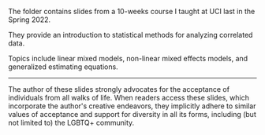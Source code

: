 The folder contains slides from a 10-weeks course I taught at UCI last in the Spring 2022. 

They provide an introduction to statistical methods for analyzing correlated data.  

Topics include linear mixed models, non-linear mixed effects models, and generalized estimating equations.

---------
The author of these slides strongly advocates for the acceptance of individuals from all walks of life. When readers access these slides, which incorporate the author's creative endeavors, they implicitly adhere to similar values of acceptance and support for diversity in all its forms, including (but not limited to) the LGBTQ+ community.

